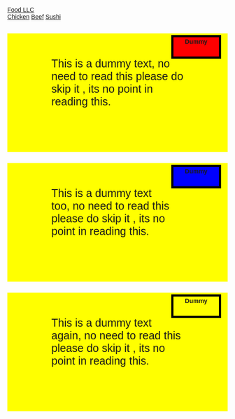 <html>
<head>
<meta charset="utf-8">
<title></title>
<meta charset="utf-8">
<meta name="viewport"
contetnt="width=device-width,initial-scale=1">
<link rel="stylesheet" href="https://cdnjs.cloudflare.com/ajax/libs/font-awesome/4.7.0/css/font-awesome.min.css">
 <style>
body {
  font-family: Arial, Helvetica, sans-serif;
}

.mobile-container {
  width: 1024px;
  margin: 20px;
  background-color: #555;
  height: 521px;
  color: white;
  border-radius: 10px;
}

.topnav {
  overflow: hidden;
  background-color: #333;
  position: relative;
  align: center;
}

.topnav #myLinks {
  display: none;
}

.topnav a {
  color: white;
  padding: 14px 16px;
  text-decoration: none;
  font-size: 17px;
  display: block;
}

.topnav a.icon {
  background: black;
  display: block;
  position: absolute;
  right: 0;
  top: 0;
}

.topnav a:hover {
  background-color: #ddd;
  color: black;
}

.active {
  background-color: #4CAF50;
  color: white;
}
.row{
  margin-top: 6%;
  margin-bottom: 6%;
}
h1 {
  margin-bottom: 17px;
  text-align: center;
  color: blue;
  font-size: 50px;
  font-family: ariel;
}
box {
  width: 100%;
  overflow: none;
}
.content-name{
  overflow:none;
  text-align: center;
  border: 5px solid black;
  width: 100px;
  height: 40px;
  padding: 2px;
  float:right;
  margin-top:4px;
  margin-right:15px;
  font-weight: bold;
  position: relative;
}
.content 
{
  border:3px solidblack;
  width:auto;
  hieght: auto;
  margin: 2.5%
  color:black;
  font-size: 25px;
  padding: 20%;
  padding-top: 55px;
  background-color:yellow;
}
.name1{
background-color:red;  
}
.name2{
background-color:blue;  
}

.name3{
background-color:orange;  
}
@media (min-width: 992px) {
.col-lg-4{
  float:left;
  width:33.33%;
}
}
@media(min-width:768px)and(max-width:991)
{
  .col-md-6,col-md-12;{
  float:left;
}
.col-md-6{
  width:50%;}
.col-md-12{
  margin-left:-10px;
  width:100;
.name3{
  margin-right:65px;
  width:100px;
}
}
</style>
</head>
<body>

<!-- Simulate a smartphone / tablet -->
<div class="mobile-container">

<!-- Top Navigation Menu -->
<div class="topnav">
  <a href="#home" class="active">Food LLC</a>
  <div id="myLinks">
    <a href="#news">Chicken</a>
    <a href="#contact">Beef</a>
    <a href="#about">Sushi</a>
  </div>
  <a href="javascript:void(0);" class="icon" onclick="myFunction()">
    <i class="fa fa-bars"></i>
  </a>
  <div class="row">
<div>
 <div class="col-lg-4 col-md-6 col-sm-12">
    <div class="box">
      <p class="content-name name1">
        Dummy
      </p>
      <p class="content">
        This is a dummy text, no need to read this please do skip it , its no point in reading this.
      </p>
  </div>
  </div>
  <div class="col-lg-4 col-md-6 col-sm-12">
    <div class="box">
      <p class="content-name name2">
        Dummy
      </p>
      <p class="content">
        This is a dummy text too, no need to read this please do skip it , its no point in reading this.
      </p>
    </div>
  </div>
  <div  class="col-lg-4 col-md-6 col-sm-12">
    <div class="box">
      <p class="content-name name3">
        Dummy
      </p>
      <p class="content">
       This is a dummy text again, no need to read this please do skip it , its no point in reading this. 
      </p>
    </div>
  </div> <!-- Simulate a smartphone / tablet -->
    </div>
<script>
function myFunction() {
  var x = document.getElementById("myLinks");
  if (x.style.display === "block") {
    x.style.display = "none";
  } else {
    x.style.display = "block";
  }
}
</script>
